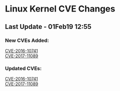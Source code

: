
# **Linux Kernel CVE Changes**

## Last Update - 01Feb19 12:55

### **New CVEs Added:**

[CVE-2016-10741](https://www.linuxkernelcves.com/cves/CVE-2016-10741)  
[CVE-2017-11089](https://www.linuxkernelcves.com/cves/CVE-2017-11089)  


### **Updated CVEs:**

[CVE-2016-10741](https://www.linuxkernelcves.com/cves/CVE-2016-10741)  
[CVE-2017-11089](https://www.linuxkernelcves.com/cves/CVE-2017-11089)  
